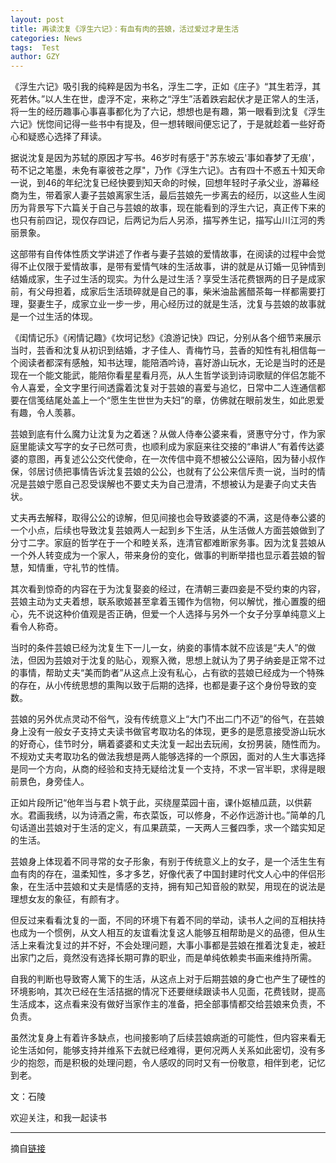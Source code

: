 ```yaml
---
layout: post
title: 再读沈复《浮生六记》：有血有肉的芸娘，活过爱过才是生活
categories: News
tags:  Test
author: GZY
---
```


《浮生六记》吸引我的纯粹是因为书名，浮生二字，正如《庄子》“其生若浮，其死若休。”以人生在世，虚浮不定，来称之“浮生”活着跌宕起伏才是正常人的生活，将一生的经历趣事心事喜事都化为了六记，想想也是有趣，第一眼看到沈复《浮生六记》恍惚间记得一些书中有提及，但一想转眼间便忘记了，于是就趁着一些好奇心和疑惑心选择了拜读。

据说沈复是因为苏轼的原因才写书。46岁时有感于"苏东坡云'事如春梦了无痕'，苟不记之笔墨，未免有辜彼苍之厚"，乃作《浮生六记》。古有四十不惑五十知天命一说，到46的年纪沈复已经快要到知天命的时候，回想年轻时子承父业，游幕经商为生，带着家人妻子芸娘离家生活，最后芸娘先一步离去的经历，以这些人生阅历为背景写下六篇关于自己与芸娘的故事，现在能看到的浮生六记，真正传下来的也只有前四记，现仅存四记，后两记为后人另添，描写养生记，描写山川江河的秀丽景象。

这部带有自传体性质文学讲述了作者与妻子芸娘的爱情故事，在阅读的过程中会觉得不止仅限于爱情故事，是带有爱情气味的生活故事，讲的就是从订婚一见钟情到结婚成家，生子过生活的现实。为什么是过生活？享受生活花费银两的日子是成家前，有父母担着，成家后生活琐碎就是自己的事，柴米油盐酱醋茶每一样都需要打理，娶妻生子，成家立业一步一步，用心经历过的就是生活，沈复与芸娘的故事就是一个过生活的体现。

《闺情记乐》《闲情记趣》《坎坷记愁》《浪游记快》四记，分别从各个细节来展示当时，芸香和沈复从初识到结婚，才子佳人、青梅竹马，芸香的知性有礼相信每一个阅读者都深有感触，知书达理，能陪酒吟诗，喜好游山玩水，无论是当时的还是现在一个能文能武，能陪你看星星看月亮，从人生哲学谈到诗词歌赋的伴侣怎能不令人喜爱，全文字里行间透露着沈复对于芸娘的喜爱与追忆，日常中二人连通信都要在信笺结尾处盖上一个“愿生生世世为夫妇”的章，仿佛就在眼前发生，如此恩爱有趣，令人羡慕。

芸娘到底有什么魔力让沈复为之着迷？从做人侍奉公婆来看，贤惠守分寸，作为家庭里能读文写字的女子已然可贵，也顺利成为家庭来往交接的“串讲人”有着传达婆婆的意图，再复述公公交代使命，在一次传信中竟不想被公公诬陷，因为替小叔作保，邻居讨债把事情告诉沈复芸娘的公公，也就有了公公来信斥责一说，当时的情况是芸娘宁愿自己忍受误解也不要丈夫为自己澄清，不想被认为是妻子向丈夫告状。

丈夫再去解释，取得公公的谅解，但见间接也会导致婆婆的不满，这是侍奉公婆的一个小点，后续也导致沈复芸娘两人一起到乡下生活，从生活做人方面芸娘做到了分寸二字。家庭的哲学在于一个和睦关系，连清官都难断家务事。因为沈复芸娘从一个外人转变成为一个家人，带来身份的变化，做事的判断举措也显示着芸娘的智慧，知情重，守礼节的性情。

其次看到惊奇的内容在于为沈复娶妾的经过，在清朝三妻四妾是不受约束的内容，芸娘主动为丈夫着想，联系歌姬甚至拿着玉镯作为信物，何以解忧，推心置腹的细心，先不说这种价值观是否正确，但爱一个人选择与另外一个女子分享单纯意义上看令人称奇。

当时的条件芸娘已经为沈复生下一儿一女，纳妾的事情本就不应该是“夫人”的做法，但因为芸娘对于沈复的贴心，观察入微，思想上就认为了男子纳妾是正常不过的事情，帮助丈夫“美而韵者”从这点上没有私心，占有欲的芸娘已经成为一个特殊的存在，从小传统思想的熏陶以致于后期的选择，也都是妻子这个身份导致的变数。

芸娘的另外优点灵动不俗气，没有传统意义上“大门不出二门不迈”的俗气，在芸娘身上没有一般女子支持丈夫读书做官考取功名的体现，更多的是愿意接受游山玩水的好奇心，佳节时分，瞒着婆婆和丈夫沈复一起出去玩闹，女扮男装，随性而为。不规劝丈夫考取功名的做法我想是两人能够选择的一个原因，面对的人生大事选择是同一个方向，从商的经验和支持无疑给沈复一个支持，不求一官半职，求得是眼前景色，身旁佳人。

正如片段所记“他年当与君卜筑于此，买绕屋菜园十亩，课仆妪植瓜蔬，以供薪水。君画我绣，以为诗酒之需，布衣菜饭，可以修身，不必作远游计也。”简单的几句话道出芸娘对于生活的定义，有瓜果蔬菜，一天两人三餐四季，求一个踏实知足的生活。

芸娘身上体现着不同寻常的女子形象，有别于传统意义上的女子，是一个活生生有血有肉的存在，温柔知性，多才多艺，好像代表了中国封建时代文人心中的伴侣形象，在生活中芸娘和丈夫是情感的支持，拥有知己知音般的默契，用现在的说法是理想女友的象征，有颜有才。

但反过来看看沈复的一面，不同的环境下有着不同的举动，读书人之间的互相扶持也成为一个惯例，从文人相互的友谊看沈复这人能够互相帮助是义的品德，但从生活上来看沈复过的并不好，不会处理问题，大事小事都是芸娘在推着沈复走，被赶出家门之后，竟然没有选择长期可靠的职业，而是单纯依赖卖书画来维持所需。

自我的判断也导致寄人篱下的生活，从这点上对于后期芸娘的身亡也产生了硬性的环境影响，其次已经在生活拮据的情况下还要继续跟读书人见面，花费钱财，提高生活成本，这点看来没有做好当家作主的准备，把全部事情都交给芸娘来负责，不负责。

虽然沈复身上有着许多缺点，也间接影响了后续芸娘病逝的可能性，但内容来看无论生活如何，能够支持并维系下去就已经难得，更何况两人关系如此密切，没有多少的抱怨，而是积极的处理问题，令人感叹的同时又有一份敬意，相伴到老，记忆到老。

文：石陵

欢迎关注，和我一起读书

*****

摘自[链接](http://new.qq.com/omn/20190131/20190131A09SKC.html)